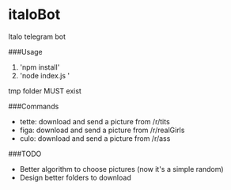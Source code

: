 # italoBot
Italo telegram bot

###Usage

1. 'npm install'
2. 'node index.js <botToken>'

tmp folder MUST exist

###Commands
* tette: download and send a picture from /r/tits
* figa: download and send a picture from /r/realGirls
* culo: download and send a picture from /r/ass

###TODO
* Better algorithm to choose pictures (now it's a simple random)
* Design better folders to download

